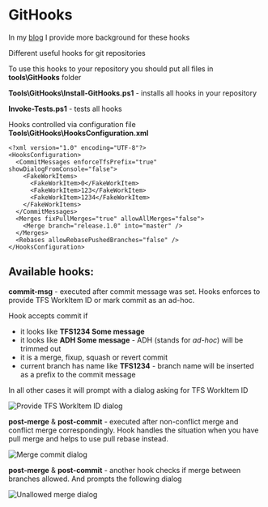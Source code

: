 # GitHooks #

In my [blog](http://mnaoumov.wordpress.com/2012/10/10/useful-git-hooks/) I provide more background for these hooks

Different useful hooks for git repositories

To use this hooks to your repository you should put all files in **tools\GitHooks** folder

**Tools\GitHooks\Install-GitHooks.ps1** - installs all hooks in your repository

**Invoke-Tests.ps1** - tests all hooks

Hooks controlled via configuration file **Tools\GitHooks\HooksConfiguration.xml** 

    <?xml version="1.0" encoding="UTF-8"?>
    <HooksConfiguration>
      <CommitMessages enforceTfsPrefix="true" showDialogFromConsole="false">
        <FakeWorkItems>
          <FakeWorkItem>0</FakeWorkItem>
          <FakeWorkItem>123</FakeWorkItem>
          <FakeWorkItem>1234</FakeWorkItem>
        </FakeWorkItems>
      </CommitMessages>
      <Merges fixPullMerges="true" allowAllMerges="false">
        <Merge branch="release.1.0" into="master" />
      </Merges>
      <Rebases allowRebasePushedBranches="false" />
    </HooksConfiguration>

## Available hooks: ##

**commit-msg** - executed after commit message was set. Hooks enforces to provide TFS WorkItem ID or mark commit as an ad-hoc.

Hook accepts commit if

- it looks like **TFS1234 Some message**
- it looks like **ADH Some message** - ADH (stands for *ad-hoc*) will be trimmed out
- it is a merge, fixup, squash or revert commit
- current branch has name like **TFS1234** - branch name will be inserted as a prefix to the commit message

In all other cases it will prompt with a dialog asking for TFS WorkItem ID

![Provide TFS WorkItem ID dialog](https://bitbucket.org/mnaoumov/githooks/raw/master/Help/images/provide-tfs-work-item-id-dialog.png)

**post-merge** & **post-commit** - executed after non-conflict merge and conflict merge correspondingly. Hook handles the situation when you have pull merge and helps to use pull rebase instead.

![Merge commit dialog](https://bitbucket.org/mnaoumov/githooks/raw/master/Help/images/merge-commit-dialog.png)


**post-merge** & **post-commit** - another hook checks if merge between branches allowed. And prompts the following dialog

![Unallowed merge dialog](https://bitbucket.org/mnaoumov/githooks/raw/master/Help/images/unallowed-merge-dialog.png)